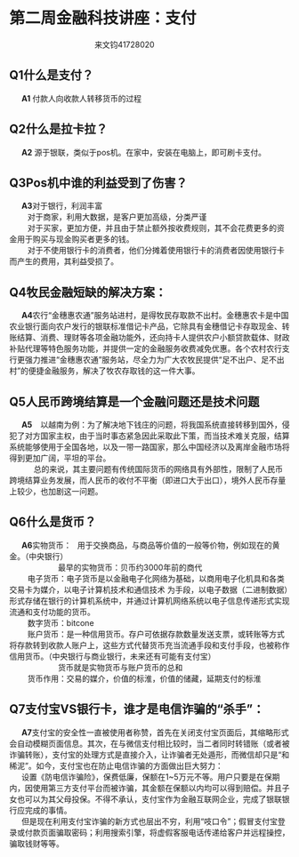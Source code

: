 
# 第二周金融科技讲座：支付

&ensp; &ensp; &ensp; &ensp; &ensp; &ensp; &ensp; &ensp; &ensp; &ensp; &ensp; &ensp; &ensp; &ensp; 来文钧41728020
## Q1什么是支付？
&ensp; &ensp; **A1** 付款人向收款人转移货币的过程

## Q2什么是拉卡拉？
&ensp; &ensp;  **A2** 源于银联，类似于pos机。在家中，安装在电脑上，即可刷卡支付。

## Q3Pos机中谁的利益受到了伤害？
&ensp; &ensp; **A3**对于银行，利润丰富  
&ensp; &ensp; &ensp; 对于商家，利用大数据，是客户更加高级，分类严谨  
&ensp; &ensp; &ensp; 对于买家，更加方便，并且由于禁止额外按收费规则，其不会花费更多的资金用于购买与现金购买者更多的钱。  
&ensp; &ensp; &ensp; 对于不使用银行卡的消费者，他们分摊着使用银行卡的消费者因使用银行卡而产生的费用，其利益受损了。  

## Q4牧民金融短缺的解决方案：
&ensp; &ensp; **A4**农行“金穗惠农通”服务站进村，是得牧民存取款不出村。金穗惠农卡是中国农业银行面向农户发行的银联标准借记卡产品，它除具有金穗借记卡存取现金、转账结算、消费、理财等各项金融功能外，还向持卡人提供农户小额贷款载体、财政补贴代理等特色服务功能，并提供一定的金融服务收费减免优惠。各个农村农行支行更强力推进“金穗惠农通”服务站，尽全力为广大农牧民提供“足不出户、足不出村”的便捷金融服务，解决了牧农存取钱的这一件大事。

## Q5人民币跨境结算是一个金融问题还是技术问题
&ensp; &ensp; **A5** &ensp; 以越南为例：为了解决地下钱庄的问题，将我国系统直接转移到国外，侵犯了对方国家主权，由于当时事态紧急因此采取此下策，而当技术难关克服，结算系统能够使用于全国各地，以及一带一路国家，那么中国经济以及离岸金融市场将得到更加广阔，平坦的平台。  
&ensp; &ensp; &ensp; &ensp; 总的来说，其主要问题有传统国际货币的网络具有外部性，限制了人民币跨境结算业务发展，而人民币的收付不平衡（即进口大于出口），境外人民币存量上较少，也加剧这一问题。  

## Q6什么是货币？
&ensp; &ensp; **A6**实物货币：&ensp; 用于交换商品，与商品等价值的一般等价物，例如现在的黄金。（中央银行）  
&ensp; &ensp; &ensp; &ensp; &ensp; &ensp; &ensp; &ensp; 最早的实物货币：贝币约3000年前的商代    
&ensp; &ensp; &ensp; 电子货币：电子货币是以金融电子化网络为基础，以商用电子化机具和各类交易卡为媒介，以电子计算机技术和通信技术  为手段，以电子数据（二进制数据）形式存储在银行的计算机系统中，并通过计算机网络系统以电子信息传递形式实现流通和支付功能的货币。  
&ensp; &ensp; &ensp; 数字货币：bitcone  
&ensp; &ensp; &ensp; 账户货币：是一种信用货币。存户可依据存款数量发送支票，或转账等方式将存款转到收款人账户上，这些方式代替货币充当流通手段和支付手段，也被称作信用货币。（中央银行与商业银行，未来还有可能有支付宝）  
&ensp; &ensp; &ensp; &ensp; &ensp; &ensp; &ensp; &ensp; 货币就是实物货币与账户货币的总和  
&ensp; &ensp; &ensp; 货币作用：交易的媒介，价值的标淮，价值的储藏，延期支付的标淮   

## Q7支付宝VS银行卡，谁才是电信诈骗的“杀手”：
&ensp; &ensp; **A7**支付宝的安全性一直被使用者称赞，首先在关闭支付宝页面后，其缩略形式会自动模糊页面信息。其次，在与微信支付相比较时，当二者同时转错账（或者被诈骗转账），支付宝的处理方式是直接介入，让诈骗者无处遁形，而微信却只是“和稀泥”。如今，支付宝也在防止电信诈骗的方面做出巨大努力：  
&ensp; &ensp; 设置《防电信诈骗险》，保费低廉，保额在1~5万元不等。用户只要是在保期内，因使用第三方支付平台而被诈骗，其金额在保额以内均可以得到赔偿。并且子女也可以为其父母投保。不得不承认，支付宝作为金融互联网企业，完成了银联银行应完成的事情。  
&ensp; &ensp; 但是现在利用支付宝诈骗的新方式也层出不穷，利用“吱口令”；假冒支付宝登录或付款页面骗取密码；利用搜索引擎，将虚假客服电话传递给客户并远程操控，骗取钱财等等。  
